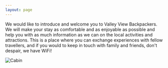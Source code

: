 ```yaml
---
layout: page
---
```



We would like to introduce and welcome you to Valley View Backpackers.  We will make your stay as comfortable and as enjoyable as possible and help you with as much information as we can on the local activities and attractions.  This is a place where you can exchange experiences with fellow travellers, and if you would to keep in touch with family and friends, don't despair, we have WiFi!

<img src="{{ site.baseurl }}/assets/surroundings.jpg" title="Cabin" class="profile">

